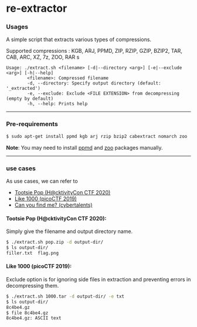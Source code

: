 # re-extractor
### Usages
A simple script that extracts various types of compressions.

Supported compressions :
KGB, ARJ, PPMD, ZIP, RZIP, GZIP, BZIP2, TAR, CAB, ARC, XZ, 7z, ZOO, RAR
s
```
Usage: ./extract.sh <filename> [-d|--directory <arg>] [-e|--exclude <arg>] [-h|--help] 
        <filename>: Compressed filename
        -d, --directory: Specify output directory (default: '_extracted')
        -e, --exclude: Exclude <FILE EXTENSION> from decompressing (empty by default)
        -h, --help: Prints help
```
---

### Pre-requirements
``` bash
$ sudo apt-get install ppmd kgb arj rzip bzip2 cabextract nomarch zoo
```
**Note**: You may need to install [ppmd](https://launchpad.net/ubuntu/utopic/+package/ppmd) and [zoo](https://debian.pkgs.org/9/debian-main-amd64/zoo_2.10-28_amd64.deb.html) packages manually.

---


### use cases

As use cases, we can refer to 
+ [Tootsie Pop (H@cktivityCon CTF 2020)](https://ctftime.org/task/12577)
+ [Like 1000 (picoCTF 2019)](https://ctftime.org/task/9551)
+ [Can you find me? (cybertalents)](https://cybertalents.com/challenges/forensics/can-you-find-me)


#### Tootsie Pop (H@cktivityCon CTF 2020):
        
Simply give the filename and output directory name.

```bash
$ ./extract.sh pop.zip -d output-dir/
$ ls output-dir/
filler.txt  flag.png
```


#### Like 1000 (picoCTF 2019):

Exclude option is for ignoring side files in extraction and preventing errors in decompressing them.

```bash
$ ./extract.sh 1000.tar -d output-dir/ -e txt
$ ls output-dir/
8c4be4.gz
$ file 8c4be4.gz
8c4be4.gz: ASCII text
```
